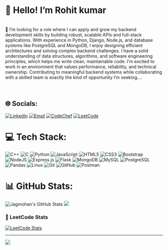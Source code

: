 # 💫 Hello! I’m Rohit kumar
<br>👋 I’m looking for a role where I can apply and grow my backend development skills by building robust, scalable APIs and full-stack applications. With experience in Python, Django, Node.js, and database systems like PostgreSQL and MongoDB, I enjoy designing efficient architectures and solving complex backend challenges. I have a solid understanding of data structures, algorithms, and software engineering principles, which helps me write clean, maintainable code. I’m excited to work in an environment that values performance, reliability, and technical ownership. Contributing to meaningful backend systems while collaborating with a skilled team is exactly the kind of opportunity I’m seeking....<br><br><br>

## 🌐 Socials:
[![LinkedIn](https://img.shields.io/badge/LinkedIn-%230077B5.svg?logo=linkedin&logoColor=white)](https://linkedin.com/in/rohit-kumar-83b147243) 
[![Email](https://img.shields.io/badge/Email-D14836?logo=gmail&logoColor=white)](mailto:rk94523386@gmail.com) 
[![CodeChef](https://img.shields.io/badge/CodeChef-5B4638.svg?style=flat&logo=codechef&logoColor=white)](https://www.codechef.com/users/rohit_kumar71)
[![LeetCode](https://img.shields.io/badge/LeetCode-%23007ACC.svg?style=flat&logo=leetcode&logoColor=white)](https://www.leetcode.com/rohit_kumar_9699)

# 💻 Tech Stack:
![C++](https://img.shields.io/badge/c++-%2300599C.svg?style=for-the-badge&logo=c%2B%2B&logoColor=white) 
![C](https://img.shields.io/badge/c-%2300599C.svg?style=for-the-badge&logo=c&logoColor=white) 
![Python](https://img.shields.io/badge/python-3670A0?style=for-the-badge&logo=python&logoColor=ffdd54) 
![JavaScript](https://img.shields.io/badge/javascript-%23323330.svg?style=for-the-badge&logo=javascript&logoColor=%23F7DF1E) 
![HTML5](https://img.shields.io/badge/html5-%23E34F26.svg?style=for-the-badge&logo=html5&logoColor=white) 
![CSS3](https://img.shields.io/badge/css3-%231572B6.svg?style=for-the-badge&logo=css3&logoColor=white) 
![Bootstrap](https://img.shields.io/badge/bootstrap-%238511FA.svg?style=for-the-badge&logo=bootstrap&logoColor=white) 
![NodeJS](https://img.shields.io/badge/node.js-6DA55F?style=for-the-badge&logo=node.js&logoColor=white) 
![Express.js](https://img.shields.io/badge/express.js-%23404d59.svg?style=for-the-badge&logo=express&logoColor=%2361DAFB) 
![Flask](https://img.shields.io/badge/flask-%23000.svg?style=for-the-badge&logo=flask&logoColor=white)
![MongoDB](https://img.shields.io/badge/MongoDB-%234ea94b.svg?style=for-the-badge&logo=mongodb&logoColor=white) 
![MySQL](https://img.shields.io/badge/mysql-4479A1.svg?style=for-the-badge&logo=mysql&logoColor=white) 
![PostgreSQL](https://img.shields.io/badge/postgresql-%23316192.svg?style=for-the-badge&logo=postgresql&logoColor=white) 
![Pandas](https://img.shields.io/badge/pandas-%23150458.svg?style=for-the-badge&logo=pandas&logoColor=white) 
![Linux](https://img.shields.io/badge/linux-%23000.svg?style=for-the-badge&logo=linux&logoColor=white) 
![Git](https://img.shields.io/badge/git-%23F05033.svg?style=for-the-badge&logo=git&logoColor=white) 
![GitHub](https://img.shields.io/badge/github-%23121011.svg?style=for-the-badge&logo=github&logoColor=white) 
![Postman](https://img.shields.io/badge/Postman-FF6C37.svg?style=for-the-badge&logo=postman&logoColor=white)

# 📊 GitHub Stats:
![Jagmohan's GitHub Stats](https://github-readme-stats.vercel.app/api?username=gautamjag7&show_icons=true&theme=tokyonight) 
![](https://nirzak-streak-stats.vercel.app/?user=gautamjag7&theme=dark&hide_border=false)<br/>

### 🧠 LeetCode Stats
[![LeetCode Stats](https://leetcard.jacoblin.cool/jagmohan_g?theme=dark&font=baloo)](https://leetcode.com/jagmohan_g/)

---
[![](https://visitcount.itsvg.in/api?id=gautamjag7&icon=0&color=0)](https://visitcount.itsvg.in)
